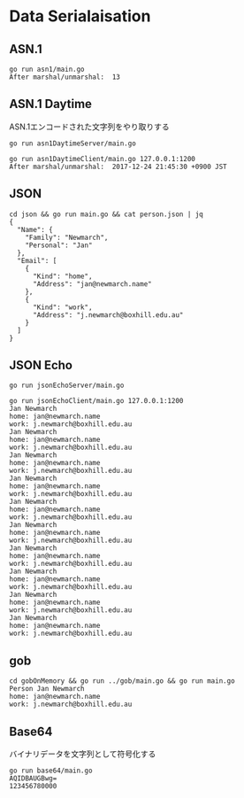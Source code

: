 # Data Serialaisation

## ASN.1

```console
go run asn1/main.go
After marshal/unmarshal:  13
```

## ASN.1 Daytime

ASN.1エンコードされた文字列をやり取りする

```console
go run asn1DaytimeServer/main.go
```

```console
go run asn1DaytimeClient/main.go 127.0.0.1:1200
After marshal/unmarshal:  2017-12-24 21:45:30 +0900 JST
```

## JSON

```console
cd json && go run main.go && cat person.json | jq
{
  "Name": {
    "Family": "Newmarch",
    "Personal": "Jan"
  },
  "Email": [
    {
      "Kind": "home",
      "Address": "jan@newmarch.name"
    },
    {
      "Kind": "work",
      "Address": "j.newmarch@boxhill.edu.au"
    }
  ]
}
```

## JSON Echo

```console
go run jsonEchoServer/main.go
```


```console
go run jsonEchoClient/main.go 127.0.0.1:1200
Jan Newmarch
home: jan@newmarch.name
work: j.newmarch@boxhill.edu.au
Jan Newmarch
home: jan@newmarch.name
work: j.newmarch@boxhill.edu.au
Jan Newmarch
home: jan@newmarch.name
work: j.newmarch@boxhill.edu.au
Jan Newmarch
home: jan@newmarch.name
work: j.newmarch@boxhill.edu.au
Jan Newmarch
home: jan@newmarch.name
work: j.newmarch@boxhill.edu.au
Jan Newmarch
home: jan@newmarch.name
work: j.newmarch@boxhill.edu.au
Jan Newmarch
home: jan@newmarch.name
work: j.newmarch@boxhill.edu.au
Jan Newmarch
home: jan@newmarch.name
work: j.newmarch@boxhill.edu.au
Jan Newmarch
home: jan@newmarch.name
work: j.newmarch@boxhill.edu.au
Jan Newmarch
home: jan@newmarch.name
work: j.newmarch@boxhill.edu.au
```

## gob

```console
cd gobOnMemory && go run ../gob/main.go && go run main.go
Person Jan Newmarch
home: jan@newmarch.name
work: j.newmarch@boxhill.edu.au
```

## Base64

バイナリデータを文字列として符号化する  

```console
go run base64/main.go
AQIDBAUGBwg=
123456780000
```
